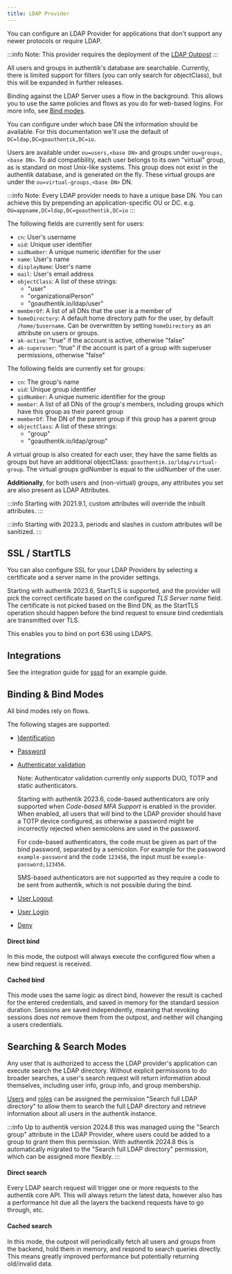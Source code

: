 ```yaml
---
title: LDAP Provider
---
```


You can configure an LDAP Provider for applications that don't support any newer protocols or require LDAP.

:::info
Note: This provider requires the deployment of the [LDAP Outpost](../../outposts/index.mdx)
:::

All users and groups in authentik's database are searchable. Currently, there is limited support for filters (you can only search for objectClass), but this will be expanded in further releases.

Binding against the LDAP Server uses a flow in the background. This allows you to use the same policies and flows as you do for web-based logins. For more info, see [Bind modes](#binding--bind-modes).

You can configure under which base DN the information should be available. For this documentation we'll use the default of `DC=ldap,DC=goauthentik,DC=io`.

Users are available under `ou=users,<base DN>` and groups under `ou=groups,<base DN>`. To aid compatibility, each user belongs to its own "virtual" group, as is standard on most Unix-like systems. This group does not exist in the authentik database, and is generated on the fly. These virtual groups are under the `ou=virtual-groups,<base DN>` DN.

:::info
Note: Every LDAP provider needs to have a unique base DN. You can achieve this by prepending an application-specific OU or DC. e.g. `OU=appname,DC=ldap,DC=goauthentik,DC=io`
:::

The following fields are currently sent for users:

- `cn`: User's username
- `uid`: Unique user identifier
- `uidNumber`: A unique numeric identifier for the user
- `name`: User's name
- `displayName`: User's name
- `mail`: User's email address
- `objectClass`: A list of these strings:
    - "user"
    - "organizationalPerson"
    - "goauthentik.io/ldap/user"
- `memberOf`: A list of all DNs that the user is a member of
- `homeDirectory`: A default home directory path for the user, by default `/home/$username`. Can be overwritten by setting `homeDirectory` as an attribute on users or groups.
- `ak-active`: "true" if the account is active, otherwise "false"
- `ak-superuser`: "true" if the account is part of a group with superuser permissions, otherwise "false"

The following fields are currently set for groups:

- `cn`: The group's name
- `uid`: Unique group identifier
- `gidNumber`: A unique numeric identifier for the group
- `member`: A list of all DNs of the group's members, including groups which have this group as their parent group
- `memberOf`: The DN of the parent group if this group has a parent group
- `objectClass`: A list of these strings:
    - "group"
    - "goauthentik.io/ldap/group"

A virtual group is also created for each user, they have the same fields as groups but have an additional objectClass: `goauthentik.io/ldap/virtual-group`.
The virtual groups gidNumber is equal to the uidNumber of the user.

**Additionally**, for both users and (non-virtual) groups, any attributes you set are also present as LDAP Attributes.

:::info
Starting with 2021.9.1, custom attributes will override the inbuilt attributes.
:::

:::info
Starting with 2023.3, periods and slashes in custom attributes will be sanitized.
:::

## SSL / StartTLS

You can also configure SSL for your LDAP Providers by selecting a certificate and a server name in the provider settings.

Starting with authentik 2023.6, StartTLS is supported, and the provider will pick the correct certificate based on the configured _TLS Server name_ field. The certificate is not picked based on the Bind DN, as the StartTLS operation should happen before the bind request to ensure bind credentials are transmitted over TLS.

This enables you to bind on port 636 using LDAPS.

## Integrations

See the integration guide for [sssd](/integrations/services/sssd/) for an example guide.

## Binding & Bind Modes

All bind modes rely on flows.

The following stages are supported:

- [Identification](../../flows-stages/stages/identification/index.mdx)
- [Password](../../flows-stages/stages/password/index.md)
- [Authenticator validation](../../flows-stages/stages/authenticator_validate/index.mdx)

    Note: Authenticator validation currently only supports DUO, TOTP and static authenticators.

    Starting with authentik 2023.6, code-based authenticators are only supported when _Code-based MFA Support_ is enabled in the provider. When enabled, all users that will bind to the LDAP provider should have a TOTP device configured, as otherwise a password might be incorrectly rejected when semicolons are used in the password.

    For code-based authenticators, the code must be given as part of the bind password, separated by a semicolon. For example for the password `example-password` and the code `123456`, the input must be `example-password;123456`.

    SMS-based authenticators are not supported as they require a code to be sent from authentik, which is not possible during the bind.

- [User Logout](../../flows-stages/stages/user_logout.md)
- [User Login](../../flows-stages/stages/user_login/index.md)
- [Deny](../../flows-stages/stages/deny.md)

#### Direct bind

In this mode, the outpost will always execute the configured flow when a new bind request is received.

#### Cached bind

This mode uses the same logic as direct bind, however the result is cached for the entered credentials, and saved in memory for the standard session duration. Sessions are saved independently, meaning that revoking sessions does _not_ remove them from the outpost, and neither will changing a users credentials.

## Searching & Search Modes

Any user that is authorized to access the LDAP provider's application can execute search the LDAP directory. Without explicit permissions to do broader searches, a user's search request will return information about themselves, including user info, group info, and group membership.

[Users](../../../users-sources/user/index.mdx) and [roles](../../../users-sources/roles/index.md) can be assigned the permission "Search full LDAP directory" to allow them to search the full LDAP directory and retrieve information about all users in the authentik instance.

:::info
Up to authentik version 2024.8 this was managed using the "Search group" attribute in the LDAP Provider, where users could be added to a group to grant them this permission. With authentik 2024.8 this is automatically migrated to the "Search full LDAP directory" permission, which can be assigned more flexibly.
:::

#### Direct search

Every LDAP search request will trigger one or more requests to the authentik core API. This will always return the latest data, however also has a performance hit due all the layers the backend requests have to go through, etc.

#### Cached search

In this mode, the outpost will periodically fetch all users and groups from the backend, hold them in memory, and respond to search queries directly. This means greatly improved performance but potentially returning old/invalid data.
